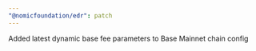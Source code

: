 ```yaml
---
"@nomicfoundation/edr": patch
---
```


Added latest dynamic base fee parameters to Base Mainnet chain config
